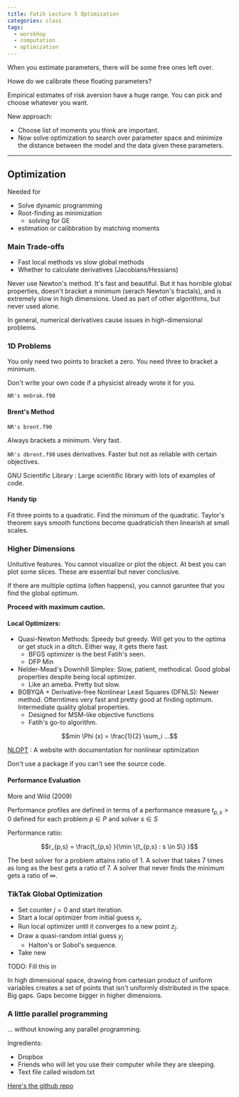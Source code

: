 ```yaml
---
title: Fatih Lecture 5 Optimization
categories: class
tags:
  - worskhop
  - computation
  - optimization
---
```


When you estimate parameters, there will be some free ones left over.

Howe do we calibrate these floating parameters?

Empirical estimates of risk aversion have a huge range. You can pick and choose whatever you want.

New approach:
- Choose list of moments you think are important.
- Now solve optimization to search over parameter space and minimize the distance between the model and the data given these parameters.

---


## Optimization

Needed for
- Solve dynamic programming
- Root-finding as minimization
    - solving for GE
- estimation or calibbration by matching moments


### Main Trade-offs

- Fast local methods vs slow global methods
- Whether to calculate derivatives (Jacobians/Hessians)


Never use Newton's method.
It's fast and beautiful. 
But it has horrible global properties, 
doesn't bracket a minimum (serach Newton's fractals),
and is extremely slow in high dimensions.
Used as part of other algorithms, but never used alone.

In general, numerical derivatives cause issues in high-dimensional problems.

### 1D Problems


You only need two points to bracket a zero.
You need three to bracket a minimum.


Don't write your own code if a physicist already wrote it for you.

`NR's mnbrak.f90`

#### Brent's Method

`NR's brent.f90`

Always brackets a minimum. Very fast.

`NR's dbrent.f90` uses derivatives. Faster but not as reliable with certain objectives.

GNU Scientific Library
: Large scientific library with lots of examples of code.


#### Handy tip

Fit three points to a quadratic. Find the minimum of the quadratic.
Taylor's theorem says smooth functions become quadraticish then linearish at small scales.


### Higher Dimensions

Unituitive features.
You cannot visualize or plot the object.
At best you can plot some slices. These are essential but never conclusive.

If there are multiple optima (often happens), you cannot garuntee that you find the global optimum.

**Proceed with maximum caution.**

#### Local Optimizers:

- Quasi-Newton Methods: Speedy but greedy. Will get you to the optima or get stuck in a ditch. Either way, it gets there fast.
    - BFGS optimizer is the best Fatih's seen.
    - DFP Min 
- Nelder-Mead's Downhill Simplex: Slow, patient, methodical. Good global properties despite being local optimizer.
    - Like an ameba. Pretty but slow.
- BOBYQA + Derivative-free Nonlinear Least Squares (DFNLS): Newer method. Ofterntimes very fast and pretty good at finding optimum. Intermediate quality global properties.
    - Designed for MSM-like objective functions
    - Fatih's go-to algorithm.

$$min \Phi (x) = \frac{1}{2} \sum_i ...$$


[NLOPT](https://nlopt.readthedocs.io/en/latest/)
: A website with documentation for nonlinear optimization


Don't use a package if you can't see the source code.


#### Performance Evaluation

More and Wild (2009)

Performance profiles are defined in terms of a performance measure $t_{p,s} > 0$ defined for each problem $p \in P$ and solver $s \in S$

Performance ratio:

$$r_{p,s} = \frac{t_{p,s} }{\min \{t_{p,s} : s \in S\} }$$

The best solver for a problem attains ratio of 1. A solver that takes 7 times as long as the best gets a ratio of 7. A solver that never finds the minimum gets a ratio of $\infty$.



### TikTak Global Optimization

- Set counter $j=0$ and start iteration.
- Start a local optimizer from initial guess $x_j$.
- Run local optimizer until it converges to a new point $z_j$.
- Draw a quasi-random intial guess $y_j$
    - Halton's or Sobol's sequence.
- Take new

TODO: Fill this in









In high dimensional space, drawing from cartesian product of uniform variables creates a set of points that isn't uniformly distributed in the space. Big gaps. Gaps become bigger in higher dimensions.




### A little parallel programming

... without knowing any parallel programming.

Ingredients:
- Dropbox
- Friends who will let you use their computer while they are sleeping.
- Text file called wisdom.txt

[Here's the github repo](https://github.com/serdarozkan/TikTak)


























